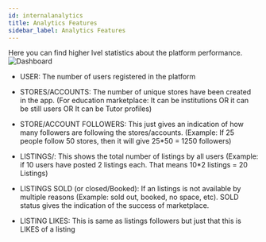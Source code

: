 ```yaml
---
id: internalanalytics
title: Analytics Features
sidebar_label: Analytics Features
---
```


Here you can find higher lvel statistics about the platform performance.
![Dashboard](/img/Dashboard1.png)

- USER: The number of users registered in the platform

- STORES/ACCOUNTS: The number of unique stores have been created in the app. (For education marketplace: It can be institutions OR it can be still users OR  It can be Tutor profiles) 

- STORE/ACCOUNT FOLLOWERS: This just gives an indication of how many followers are following the stores/accounts. (Example: If 25 people follow 50 stores, then it will give 25*50 = 1250 followers)

- LISTINGS/: This shows the total number of listings by all users (Example: if 10 users have posted 2 listings each. That means 10*2 listings = 20 Listings) 
- LISTINGS SOLD (or closed/Booked): If an listings is not available by multiple reasons (Example: sold out, booked, no space, etc). SOLD status gives the indication of the success of marketplace.  

- LISTING LIKES: This is same as listings followers but just that this is LIKES of a listing 